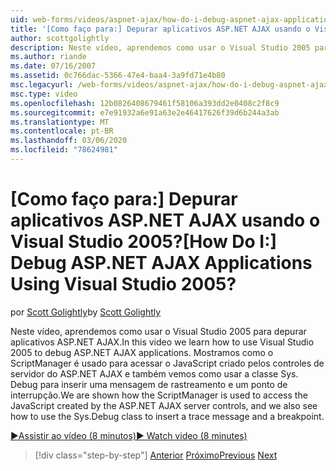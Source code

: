 ```yaml
---
uid: web-forms/videos/aspnet-ajax/how-do-i-debug-aspnet-ajax-applications-using-visual-studio-2005
title: '[Como faço para:] Depurar aplicativos ASP.NET AJAX usando o Visual Studio 2005? | Microsoft Docs'
author: scottgolightly
description: Neste vídeo, aprendemos como usar o Visual Studio 2005 para depurar aplicativos ASP.NET AJAX. Mostramos como o ScriptManager é usado para acessar o JavaScript...
ms.author: riande
ms.date: 07/16/2007
ms.assetid: 0c766dac-5366-47e4-baa4-3a9fd71e4b80
msc.legacyurl: /web-forms/videos/aspnet-ajax/how-do-i-debug-aspnet-ajax-applications-using-visual-studio-2005
msc.type: video
ms.openlocfilehash: 12b0826408679461f58106a393dd2e0408c2f8c9
ms.sourcegitcommit: e7e91932a6e91a63e2e46417626f39d6b244a3ab
ms.translationtype: MT
ms.contentlocale: pt-BR
ms.lasthandoff: 03/06/2020
ms.locfileid: "78624981"
---
```

# <a name="how-do-i-debug-aspnet-ajax-applications-using-visual-studio-2005"></a><span data-ttu-id="b7b73-105">[Como faço para:] Depurar aplicativos ASP.NET AJAX usando o Visual Studio 2005?</span><span class="sxs-lookup"><span data-stu-id="b7b73-105">[How Do I:] Debug ASP.NET AJAX Applications Using Visual Studio 2005?</span></span>

<span data-ttu-id="b7b73-106">por [Scott Golightly](https://github.com/scottgolightly)</span><span class="sxs-lookup"><span data-stu-id="b7b73-106">by [Scott Golightly](https://github.com/scottgolightly)</span></span>

<span data-ttu-id="b7b73-107">Neste vídeo, aprendemos como usar o Visual Studio 2005 para depurar aplicativos ASP.NET AJAX.</span><span class="sxs-lookup"><span data-stu-id="b7b73-107">In this video we learn how to use Visual Studio 2005 to debug ASP.NET AJAX applications.</span></span> <span data-ttu-id="b7b73-108">Mostramos como o ScriptManager é usado para acessar o JavaScript criado pelos controles de servidor do ASP.NET AJAX e também vemos como usar a classe Sys. Debug para inserir uma mensagem de rastreamento e um ponto de interrupção.</span><span class="sxs-lookup"><span data-stu-id="b7b73-108">We are shown how the ScriptManager is used to access the JavaScript created by the ASP.NET AJAX server controls, and we also see how to use the Sys.Debug class to insert a trace message and a breakpoint.</span></span>

[<span data-ttu-id="b7b73-109">&#9654;Assistir ao vídeo (8 minutos)</span><span class="sxs-lookup"><span data-stu-id="b7b73-109">&#9654; Watch video (8 minutes)</span></span>](https://channel9.msdn.com/Blogs/ASP-NET-Site-Videos/how-do-i-debug-aspnet-ajax-applications-using-visual-studio-2005)

> [!div class="step-by-step"]
> <span data-ttu-id="b7b73-110">[Anterior](how-do-i-use-the-aspnet-ajax-profile-services.md)
> [Próximo](how-do-i-build-a-custom-aspnet-ajax-server-control.md)</span><span class="sxs-lookup"><span data-stu-id="b7b73-110">[Previous](how-do-i-use-the-aspnet-ajax-profile-services.md)
[Next](how-do-i-build-a-custom-aspnet-ajax-server-control.md)</span></span>
